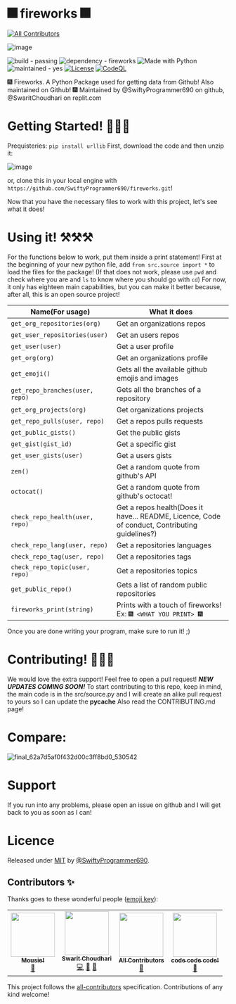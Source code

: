 # 🎆 fireworks 🎆
<!-- ALL-CONTRIBUTORS-BADGE:START - Do not remove or modify this section -->
[![All Contributors](https://img.shields.io/badge/all_contributors-4-orange.svg?style=flat-square)](#contributors-)
<!-- ALL-CONTRIBUTORS-BADGE:END -->

![image](https://user-images.githubusercontent.com/68472469/173641512-c4836227-23bc-414b-937e-5df5ec34e855.png)

![build - passing](https://img.shields.io/badge/builds-passing-brightgreen?style=plastic&logo=github)
![dependency - fireworks](https://img.shields.io/badge/dependency-fireworks-blue?logo=python&logoColor=white&style=plastic)
![Made with Python](https://img.shields.io/badge/Python->=3.6-blue?logo=python&logoColor=white&style=plastic&logo=appveyor)
![maintained - yes](https://img.shields.io/badge/maintained-yes-blue?style=plastic&logo=replit)
[![License](https://img.shields.io/badge/License-MIT-green?style=plastic&logo=github)](#licence)
[![CodeQL](https://github.com/SwiftyProgrammer690/fireworks/actions/workflows/codeql.yml/badge.svg?branch=main)](https://github.com/SwiftyProgrammer690/fireworks/actions/workflows/codeql.yml)

🎆 Fireworks. A Python Package used for getting data from Github! Also maintained on Github! 🎆
Maintained by @SwiftyProgrammer690 on github, @SwaritChoudhari on replit.com

# Getting Started! 🚀🚀🚀

Prequisteries: `pip install urllib`
First, download the code and then unzip it:

![image](https://user-images.githubusercontent.com/68472469/173430910-b505be5e-bdab-4e12-9fa1-96bbea5397a7.png)

or, clone this in your local engine with `https://github.com/SwiftyProgrammer690/fireworks.git`!

Now that you have the necessary files to work with this project, let's see what it does!

# Using it! ⚒⚒⚒

For the functions below to work, put them inside a print statement!
First at the beginning of your new python file, add `from src.source import *` to load the files for the package! (If that does not work, please use `pwd` and check where you are and `ls` to know where you should go with `cd`)
For now, it only has eighteen main capabilities, but you can make it better because, after all, this is an open source project!

| Name(For usage)  | What it does |
| ------------- | ------------- |
| `get_org_repositories(org)`  | Get an organizations repos  |
| `get_user_repositories(user)`  | Get an users repos  |
| `get_user(user)` | Get a user profile |
| `get_org(org)` | Get an organizations profile |
| `get_emoji()` | Gets all the available github emojis and images |
| `get_repo_branches(user, repo)` | Gets all the branches of a repository |
| `get_org_projects(org)` | Get organizations projects |
| `get_repo_pulls(user, repo)` | Get a repos pulls requests |
| `get_public_gists()` | Get the public gists |
| `get_gist(gist_id)` | Get a specific gist |
| `get_user_gists(user)` | Get a users gists |
| `zen()` | Get a random quote from github's API |
| `octocat()` | Get a random quote from github's octocat! |
| `check_repo_health(user, repo)` | Get a repos health(Does it have... README, Licence, Code of conduct, Contributing guidelines?) |
| `check_repo_lang(user, repo)` | Get a repositories languages |
| `check_repo_tag(user, repo)` | Get a repositories tags |
| `check_repo_topic(user, repo)` | Get a repositories topics |
| `get_public_repo()` | Gets a list of random public repositories |
| `fireworks_print(string)` | Prints with a touch of fireworks! Ex: `🎆 <WHAT YOU PRINT> 🎆` |

Once you are done writing your program, make sure to run it! ;)

# Contributing! 🤝🤝🤝

We would love the extra support! Feel free to open a pull request! ***NEW UPDATES COMING SOON!***
To start contributing to this repo, keep in mind, the main code is in the src/source.py and I will create an alike pull request to yours so I can
update the __pycache__
Also read the CONTRIBUTING.md page!

# Compare:

![final_62a7d5af0f432d00c3ff8bd0_530542](https://user-images.githubusercontent.com/68472469/173475371-efb45b14-dcea-4c12-a998-213fd87e134f.gif)


# Support

If you run into any problems, please open an issue on github and I will get back to you as soon as I can!

# Licence

Released under [MIT](/LICENSE) by [@SwiftyProgrammer690](https://github.com/SwiftyProgrammer690).

## Contributors ✨

Thanks goes to these wonderful people ([emoji key](https://allcontributors.org/docs/en/emoji-key)):

<!-- ALL-CONTRIBUTORS-LIST:START - Do not remove or modify this section -->
<!-- prettier-ignore-start -->
<!-- markdownlint-disable -->
<table>
  <tr>
    <td align="center"><a href="https://github.com/anonymouse-cmd"><img src="https://avatars.githubusercontent.com/u/79412339?v=4?s=100" width="100px;" alt=""/><br /><sub><b>Mousie!</b></sub></a><br /><a href="#design-anonymouse-cmd" title="Design">🎨</a></td>
    <td align="center"><a href="https://my-web.swaritchoudhari.repl.co/"><img src="https://avatars.githubusercontent.com/u/68472469?v=4?s=100" width="100px;" alt=""/><br /><sub><b>Swarit Choudhari</b></sub></a><br /><a href="https://github.com/SwiftyProgrammer690/fireworks/commits?author=SwiftyProgrammer690" title="Code">💻</a> <a href="#question-SwiftyProgrammer690" title="Answering Questions">💬</a> <a href="https://github.com/SwiftyProgrammer690/fireworks/pulls?q=is%3Apr+reviewed-by%3ASwiftyProgrammer690" title="Reviewed Pull Requests">👀</a></td>
    <td align="center"><a href="https://allcontributors.org"><img src="https://avatars.githubusercontent.com/u/46410174?v=4?s=100" width="100px;" alt=""/><br /><sub><b>All Contributors</b></sub></a><br /><a href="#tool-all-contributors" title="Tools">🔧</a></td>
    <td align="center"><a href="https://github.com/PythonPrashant"><img src="https://avatars.githubusercontent.com/u/68708518?v=4?s=100" width="100px;" alt=""/><br /><sub><b>code code code!</b></sub></a><br /><a href="#blog-PythonPrashant" title="Blogposts">📝</a></td>
  </tr>
</table>

<!-- markdownlint-restore -->
<!-- prettier-ignore-end -->

<!-- ALL-CONTRIBUTORS-LIST:END -->

This project follows the [all-contributors](https://github.com/all-contributors/all-contributors) specification. Contributions of any kind welcome!
